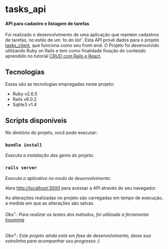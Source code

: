 # tasks_api
#### API para cadastro e listagem de tarefas
Foi realizado o desenvolvimento de uma aplicação que mantem cadastros de tarefas, no estilo de um *'to do list'*.
Esta API provê dados para o projeto [tasks_client](https://github.com/BarbarahCarrijo/tasks_client), que funciona como seu front-end. O Projeto foi desenvolvido utilizando Ruby on Rails e tem como finalidade fixação do conteúdo aprendido no tutorial [CRUD com Rails e React](https://onebitcode.com/crud-com-rails-e-react).

## Tecnologias 

Essas são as tecnologias empregadas neste projeto:

* Ruby v2.6.5
* Rails v6.0.2
* Sqlite3 v1.4

## Scripts disponíveis

No diretório do projeto, você pode executar:

### `bundle install`
*Executa a instalação das gems do projeto.*

### `rails server`
*Executa o aplicativo no modo de desenvolvimento.*<br />


Abra [http://localhost:3000](http://localhost:3030) para acessar a API através do seu navegador.

As alterações realizadas no projeto são carregadas em tempo de execução, a medida em que as alterações são salvas.<br />


###### *Obs¹.: Para realizar os testes dos métodos, foi utilizada a ferramenta [Insomnia](https://insomnia.rest/)*
###### *Obs².: Este projeto ainda está em fase de desenvolvimento, deixe sua estrelinha para acompanhar seu progresso :)*

